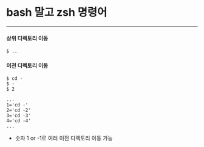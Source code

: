 # bash 말고 zsh 명령어

---

#### 상위 디렉토리 이동

```
$ ..
```

#### 이전 디렉토리 이동

```
$ cd -
$ -
$ 2

...
1='cd -'
2='cd -2'
3='cd -3'
4='cd -4'
...
```

- 숫자 1 or -1로 여러 이전 디렉토리 이동 가능
